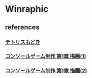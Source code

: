 # Winraphic
## references
### [テトリスもどき](http://vivi.dyndns.org/tech/games/tetris.html)
### [コンソールゲーム制作 第1章 描画(1)](https://qiita.com/selector828/items/1e7463f3363875651e8b)
### [コンソールゲーム制作 第1章 描画(2)](https://qiita.com/selector828/items/a1d8793fea19ba5490bd)